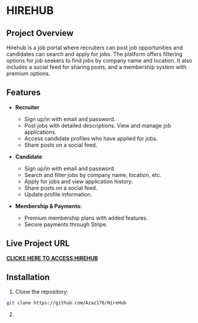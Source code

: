 # HIREHUB
## Project Overview
Hirehub is a job portal where recruiters can post job opportunities and candidates can search and apply for jobs. The platform offers filtering options for job seekers to find jobs by company name and location. It also includes a social feed for sharing posts, and a membership system with premium options.

## Features
* **Recruiter**
    * Sign up/in with email and password.
    * Post jobs with detailed descriptions.
    View and manage job applications.
    * Access candidate profiles who have applied for jobs.
    * Share posts on a social feed.

* **Candidate**
    * Sign up/in with email and password.
    * Search and filter jobs by company name, location, etc.
    * Apply for jobs and view application history.
    * Share posts on a social feed.
    * Update profile information.

* **Membership & Payments:**
    * Premium membership plans with added features.
    * Secure payments through Stripe.

## Live Project URL
[**CLICKE HERE TO ACCESS HIREHUB**](https://hire-hub-five.vercel.app/membership)

## Installation
1. Clone the repository:
 ```bash
 git clone https://github.com/Azaz176/HireHub
 ```
 2. 